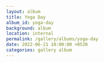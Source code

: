 ```yaml
---
layout: album
title: Yoga Day
album_id: yoga-day
background: album
location: internal
permalink: /gallery/albums/yoga-day
date: 2022-06-21 10:00:00 +0530
categories: gallery album
---
```

